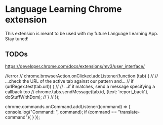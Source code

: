 # Language Learning Chrome extension

This extension is meant to be used with my future Language Learning App. Stay tuned!


## TODOs

https://developer.chrome.com/docs/extensions/mv3/user_interface/







//error
// chrome.browserAction.onClicked.addListener(function (tab) {
//     // ...check the URL of the active tab against our pattern and...
//     if (urlRegex.test(tab.url)) {
//         // ...if it matches, send a message specifying a callback too
//         chrome.tabs.sendMessage(tab.id, {text: 'report_back'}, doStuffWithDom);
//     }
// });


chrome.commands.onCommand.addListener((command) => {
    console.log("Command: ", command);
    if (command == "translate-command"){
    }
  });
